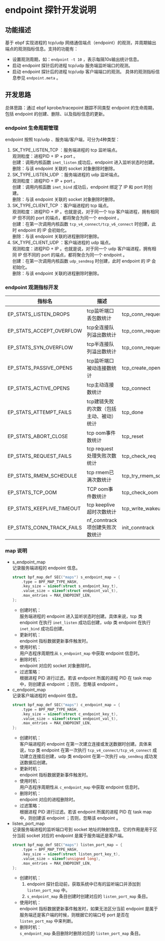 # endpoint 探针开发说明

## 功能描述
基于 ebpf 实现进程的 tcp/udp 网络通信端点（endpoint）的观测，并周期输出端点的观测指标信息。支持的功能有：
- 设置观测周期，如：`endpoint -t 10` ，表示每隔10s输出统计信息。
- 启动 endpoint 探针后的进程 tcp/udp 服务端监听端口的观测。
- 启动 endpoint 探针后的进程 tcp/udp 客户端端口的观测。
具体的观测指标信息参见 `endpoint.meta` 。

## 开发思路
总体思路：通过 ebpf kprobe/tracepoint 跟踪不同类型 endpoint 的生命周期，包括 endpoint 的创建、删除、以及指标信息的更新。

### endpoint 生命周期管理
endpoint 按照 tcp/udp 、服务端/客户端，可分为4种类型：
1. SK_TYPE_LISTEN_TCP ：服务端进程的 tcp 监听端点。  
    观测粒度：进程PID + IP + port 。  
    创建：调用内核函数 `inet_listen` 成功后，endpoint 进入监听状态时创建。  
    删除：与该 endpoint 关联的 socket 对象删除时删除。  
2. SK_TYPE_LISTEN_UDP ：服务端进程的 udp 监听端点。  
   观测粒度：进程PID + IP + port 。  
   创建：调用内核函数 `inet_bind` 成功后，endpoint 绑定了 IP 和 port 时创建。  
   删除：与该 endpoint 关联的 socket 对象删除时删除。  
3. SK_TYPE_CLIENT_TCP ：客户端进程的 tcp 端点。  
   观测粒度：进程PID + IP 。也就是说，对于同一个 tcp 客户端进程，拥有相同 IP 但不同的 port 的端点，都将聚合为同一个 endpoint 。  
   创建：在第一次调用内核函数 `tcp_v4_connect/tcp_v6_connect` 时创建，此时 endpoint 的 IP 会初始化。  
   删除：与该 endpoint 关联的进程删除时删除。  
4. SK_TYPE_CLIENT_UDP ：客户端进程的 udp 端点。  
   观测粒度：进程PID + IP 。也就是说，对于同一个 udp 客户端进程，拥有相同 IP 但不同的 port 的端点，都将聚合为同一个 endpoint 。  
   创建：在第一次调用内核函数 `udp_sendmsg` 时创建，此时 endpoint 的 IP 会初始化。  
   删除：与该 endpoint 关联的进程删除时删除。  

### endpoint 观测指标开发

| 指标名 | 描述 | 跟踪点 | 支持的endpoint类型 |
| --- | --- | --- | --- |
| EP_STATS_LISTEN_DROPS | tcp监听端口丢包数统计 | tcp_conn_request/tcp_v4_syn_recv_sock/tcp_v6_syn_recv_sock/tcp_req_err | SK_TYPE_LISTEN_TCP |
| EP_STATS_ACCEPT_OVERFLOW | tcp全连接队列溢出数统计 | tcp_conn_request/tcp_v4_syn_recv_sock/tcp_v6_syn_recv_sock | SK_TYPE_LISTEN_TCP |
| EP_STATS_SYN_OVERFLOW | tcp半连接队列溢出数统计 | tcp_conn_request/tcp_v4_syn_recv_sock/tcp_v6_syn_recv_sock | SK_TYPE_LISTEN_TCP | 
| EP_STATS_PASSIVE_OPENS | tcp监听端口被动连接数统计 | tcp_create_openreq_child | SK_TYPE_LISTEN_TCP |
| EP_STATS_ACTIVE_OPENS | tcp主动连接数统计 | tcp_connect | SK_TYPE_CLIENT_TCP |
| EP_STATS_ATTEMPT_FAILS | tcp建链失败的次数（包括主动、被动）统计 | tcp_done | SK_TYPE_LISTEN_TCP/SK_TYPE_CLIENT_TCP |
| EP_STATS_ABORT_CLOSE | tcp oom事件数统计 | tcp_reset | SK_TYPE_LISTEN_TCP/SK_TYPE_CLIENT_TCP |
| EP_STATS_REQUEST_FAILS | tcp request处理失败次数统计 | tcp_check_req | SK_TYPE_LISTEN_TCP |
| EP_STATS_RMEM_SCHEDULE | tcp rmem已满次数统计 | tcp_try_rmem_schedule | SK_TYPE_LISTEN_TCP/SK_TYPE_CLIENT_TCP |
| EP_STATS_TCP_OOM | TCP oom事件数统计 | tcp_check_oom | SK_TYPE_LISTEN_TCP/SK_TYPE_CLIENT_TCP |
| EP_STATS_KEEPLIVE_TIMEOUT | tcp keeplive超时次数统计 | tcp_write_wakeup | SK_TYPE_LISTEN_TCP/SK_TYPE_CLIENT_TCP |
| EP_STATS_CONN_TRACK_FAILS | nf_conntrack 项创建失败次数统计 | init_conntrack  | SK_TYPE_LISTEN_TCP/SK_TYPE_CLIENT_TCP |

### map 说明
- s_endpoint_map  
   记录服务端进程的 endpoint 信息。  
   ```c
   struct bpf_map_def SEC("maps") s_endpoint_map = {
       .type = BPF_MAP_TYPE_HASH,
       .key_size = sizeof(struct s_endpoint_key_t),
       .value_size = sizeof(struct endpoint_val_t),
       .max_entries = MAX_ENDPOINT_LEN,
   };
   ```
   - 创建时机：  
     服务端进程的 endpoint 进入监听状态时创建。具体来说，tcp 类 endpoint 在执行 `inet_listen` 成功后创建，udp 类 endpoint 在执行 `inet_bind` 成功后创建。
   - 更新时机：  
     endpoint 指标数据更新事件触发时。
   - 使用时机：  
     用户态程序周期性从 `s_endpoint_map` 中获取 endpoint 信息时。
   - 删除时机：  
     endpoint 对应的 socket 对象删除时。  
   - 过滤策略：  
     根据进程 PID 进行过滤。若该 endpoint 所属的进程 PID 在 task map 中，则创建该 endpoint ；否则，忽略该 endpoint 。
- c_endpoint_map  
   记录客户端进程的 endpoint 信息。  
   ```c
   struct bpf_map_def SEC("maps") c_endpoint_map = {
       .type = BPF_MAP_TYPE_HASH,
       .key_size = sizeof(struct c_endpoint_key_t),
       .value_size = sizeof(struct endpoint_val_t),
       .max_entries = MAX_ENDPOINT_LEN,
   };
   ```
   - 创建时机：  
     客户端进程的 endpoint 在第一次建立连接或发送数据时创建。具体来说，tcp 类 endpoint 在第一次执行 `tcp_v4_connect/tcp_v6_connect` 成功建立连接后创建，udp 类 endpoint 在第一次执行 `udp_sendmsg` 成功发送数据后创建。
   - 更新时机：  
     endpoint 指标数据更新事件触发时。
   - 使用时机：  
     用户态程序周期性从 `c_endpoint_map` 中获取 endpoint 信息时。
   - 删除时机：  
     endpoint 对应的进程删除时。
   - 过滤策略：  
     根据进程 PID 进行过滤。若该 endpoint 所属的进程 PID 在 task map 中，则创建该 endpoint ；否则，忽略该 endpoint 。  
- listen_port_map  
   记录服务端进程的监听端口号到 socket 地址的映射信息。它的作用是用于区分当前 socket 对应的 endpoint 是属于服务端还是客户端。  
   ```c
   struct bpf_map_def SEC("maps") listen_port_map = {
       .type = BPF_MAP_TYPE_HASH,
       .key_size = sizeof(struct listen_port_key_t),
       .value_size = sizeof(unsigned long),
       .max_entries = MAX_ENDPOINT_LEN,
   };
   ```
   - 创建时机：  
     1. endpoint 探针启动前，获取系统中已有的监听端口并添加到 `listen_port_map` 中。
     2. `s_endpoint_map` 条目创建时创建对应的 `listen_port_map` 条目。  
   - 使用时机：  
     endpoint 指标数据更新事件触发时，如果无法区分当前 endpoint 是属于服务端还是客户端的时候，则根据它的端口号 port 是否在 `listen_port_map` 中来判断。  
   - 删除时机：  
     `s_endpoint_map` 条目删除时删除对应的 `listen_port_map` 条目。  